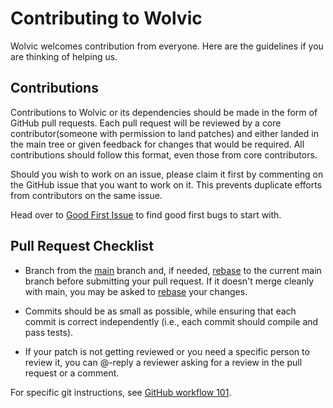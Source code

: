 # Contributing to Wolvic

Wolvic welcomes contribution from everyone. Here are the guidelines if you are thinking of helping us.


## Contributions

Contributions to Wolvic or its dependencies should be made in the form of GitHub pull requests. Each pull request will be reviewed by a core contributor(someone with permission to land patches) and either landed in the main tree or given feedback for changes that would be required. All contributions should follow this format, even those from core contributors.

Should you wish to work on an issue, please claim it first by commenting on the GitHub issue that you want to work on it. This prevents duplicate efforts from contributors on the same issue.

Head over to [Good First Issue](https://github.com/Igalia/wolvic/issues?q=is%3Aopen+is%3Aissue+label%3A%22good+first+issue%22) to find good first bugs to start with. 

## Pull Request Checklist

- Branch from the [main](https://github.com/Igalia/wolvic/tree/main) branch and, if needed, [rebase](https://help.github.com/en/articles/about-git-rebase) to the current main branch before submitting your pull request. If it doesn't merge cleanly with main, you may be asked to [rebase](https://help.github.com/en/articles/about-git-rebase) your changes.

- Commits should be as small as possible, while ensuring that each commit is correct independently (i.e., each commit should compile and pass tests). 

- If your patch is not getting reviewed or you need a specific person to review it, you can @-reply a reviewer asking for a review in the pull request or a comment.

For specific git instructions, see [GitHub workflow 101](https://github.com/servo/servo/wiki/Github-workflow).
